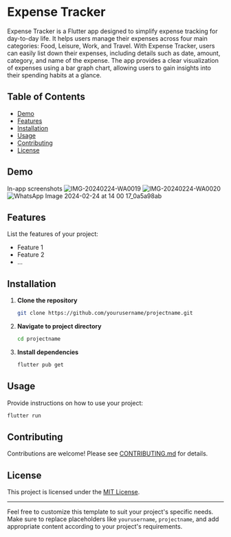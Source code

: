 # Expense Tracker

Expense Tracker is a Flutter app designed to simplify expense tracking for day-to-day life. It helps users manage their expenses across four main categories: Food, Leisure, Work, and Travel. With Expense Tracker, users can easily list down their expenses, including details such as date, amount, category, and name of the expense. The app provides a clear visualization of expenses using a bar graph chart, allowing users to gain insights into their spending habits at a glance.

## Table of Contents

- [Demo](#demo)
- [Features](#features)
- [Installation](#installation)
- [Usage](#usage)
- [Contributing](#contributing)
- [License](#license)

## Demo

In-app screenshots
![IMG-20240224-WA0019](https://github.com/Rohan-Navale/Expense-Tracker/assets/108330627/c71ce2f4-a5d6-4d11-b5cb-af7e5de6e260)
![IMG-20240224-WA0020](https://github.com/Rohan-Navale/Expense-Tracker/assets/108330627/2a66bb52-13db-418b-a7b6-b0f78271730f) ![WhatsApp Image 2024-02-24 at 14 00 17_0a5a98ab](https://github.com/Rohan-Navale/Expense-Tracker/assets/108330627/186ed242-9771-4f6a-bcf2-b7442507b094)



## Features

List the features of your project:

- Feature 1
- Feature 2
- ...

## Installation

1. **Clone the repository**

    ```bash
    git clone https://github.com/yourusername/projectname.git
    ```

2. **Navigate to project directory**

    ```bash
    cd projectname
    ```

3. **Install dependencies**

    ```bash
    flutter pub get
    ```

## Usage

Provide instructions on how to use your project:

```bash
flutter run
```

## Contributing

Contributions are welcome! Please see [CONTRIBUTING.md](CONTRIBUTING.md) for details.

## License

This project is licensed under the [MIT License](LICENSE).

---

Feel free to customize this template to suit your project's specific needs. Make sure to replace placeholders like `yourusername`, `projectname`, and add appropriate content according to your project's requirements.
